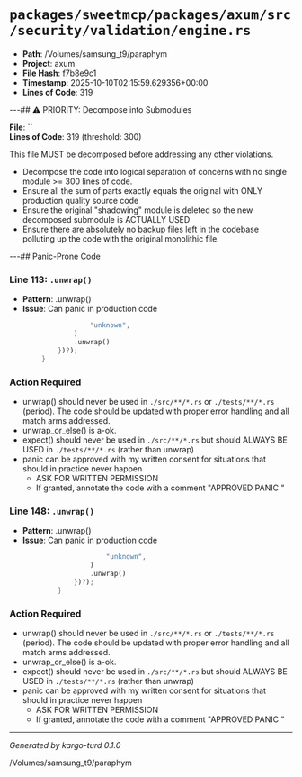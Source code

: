 # `packages/sweetmcp/packages/axum/src/security/validation/engine.rs`

- **Path**: /Volumes/samsung_t9/paraphym
- **Project**: axum
- **File Hash**: f7b8e9c1  
- **Timestamp**: 2025-10-10T02:15:59.629356+00:00  
- **Lines of Code**: 319

---## ⚠️ PRIORITY: Decompose into Submodules

**File**: ``  
**Lines of Code**: 319 (threshold: 300)

This file MUST be decomposed before addressing any other violations.

- Decompose the code into logical separation of concerns with no single module >= 300 lines of code. 
- Ensure all the sum of parts exactly equals the original with ONLY production quality source code
- Ensure the original "shadowing" module is deleted so the new decomposed submodule is ACTUALLY USED
- Ensure there are absolutely no backup files left in the codebase polluting up the code with the original monolithic file.

---## Panic-Prone Code


### Line 113: `.unwrap()`

- **Pattern**: .unwrap()
- **Issue**: Can panic in production code

```rust
                    "unknown",
                )
                .unwrap()
            })?);
        }
```

### Action Required

- unwrap() should never be used in `./src/**/*.rs` or `./tests/**/*.rs` (period). The code should be updated with proper error handling and all match arms addressed.
- unwrap_or_else() is a-ok. 
- expect() should never be used in `./src/**/*.rs` but should ALWAYS BE USED in `./tests/**/*.rs` (rather than unwrap)
- panic can be approved with my written consent for situations that should in practice never happen  
  - ASK FOR WRITTEN PERMISSION
  - If granted, annotate the code with a comment "APPROVED PANIC "


### Line 148: `.unwrap()`

- **Pattern**: .unwrap()
- **Issue**: Can panic in production code

```rust
                        "unknown",
                    )
                    .unwrap()
                })?);
            }
```

### Action Required

- unwrap() should never be used in `./src/**/*.rs` or `./tests/**/*.rs` (period). The code should be updated with proper error handling and all match arms addressed.
- unwrap_or_else() is a-ok. 
- expect() should never be used in `./src/**/*.rs` but should ALWAYS BE USED in `./tests/**/*.rs` (rather than unwrap)
- panic can be approved with my written consent for situations that should in practice never happen  
  - ASK FOR WRITTEN PERMISSION
  - If granted, annotate the code with a comment "APPROVED PANIC "

---

*Generated by kargo-turd 0.1.0*

/Volumes/samsung_t9/paraphym